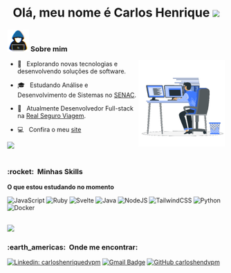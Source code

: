 <h1 align="center"><b>Olá, meu nome é Carlos Henrique </b><img src="https://media.giphy.com/media/hvRJCLFzcasrR4ia7z/giphy.gif" width="35"></h1>
<h3> <picture><img src = "https://github.com/0xAbdulKhalid/0xAbdulKhalid/raw/main/assets/mdImages/about_me.gif" width = 50px></picture> Sobre mim </h3>
<picture> <img align="right" src="https://github.com/0xAbdulKhalid/0xAbdulKhalid/raw/main/assets/mdImages/Right_Side.gif" width = 200px></picture>

- 🤔 &nbsp; Explorando novas tecnologias e desenvolvendo soluções de software.
- 🎓 &nbsp; Estudando Análise e Desenvolvimento de Sistemas no <a href="https://www.senac.br">SENAC</a>.

- 👔 &nbsp; Atualmente Desenvolvedor Full-stack na <a href="https://www.seguroviagem.srv.br">Real Seguro Viagem</a>.
- 💻 &nbsp; Confira o meu <a href="carlosdev.tech">site</a>

<img src="https://user-images.githubusercontent.com/73097560/115834477-dbab4500-a447-11eb-908a-139a6edaec5c.gif"><br><br>
<div>
<h3> :rocket: &nbsp;Minhas Skills </h3>

**O que estou estudando no momento** <br>

  ![JavaScript](https://img.shields.io/badge/JavaScript-F7DF1E?style=for-the-badge&logo=javascript&logoColor=black)
  ![Ruby](https://img.shields.io/badge/Ruby_on_Rails-CC0000?style=for-the-badge&logo=ruby-on-rails&logoColor=black)
  ![Svelte](https://img.shields.io/badge/Svelte-4A4A55?style=for-the-badge&logo=svelte&logoColor=FF3E00)
  ![Java](https://img.shields.io/badge/Java-ED8B00?style=for-the-badge&logo=java&logoColor=white)
  ![NodeJS](https://img.shields.io/badge/node.js-6DA55F?style=for-the-badge&logo=node.js&logoColor=white)
  ![TailwindCSS](https://img.shields.io/badge/tailwindcss-%2338B2AC.svg?style=for-the-badge&logo=tailwind-css&logoColor=white)
  ![Python](https://img.shields.io/badge/Python-3776AB?style=for-the-badge&logo=python&logoColor=white)
  ![Docker](https://img.shields.io/badge/docker-%230db7ed.svg?style=for-the-badge&logo=docker&logoColor=white)
</div>

<br>
<a href="https://github.com/carloshendvpm">
  <img height="180em" src="https://github-readme-stats.vercel.app/api?username=carloshendvpm&theme=tokyonight&show_icons=true" />
</a>

<h3> :earth_americas: &nbsp;Onde me encontrar: </h3> 

[![Linkedin: carloshenriquedvpm](https://img.shields.io/badge/-carloshenriquedvpm-blue?style=flat-square&logo=Linkedin&logoColor=white&link=https://www.linkedin.com/in/carloshenriquedvpm/)](https://www.linkedin.com/in/carloshenriquedvpm/)
[![Gmail Badge](https://img.shields.io/badge/-hencarlosdv@email.com-006bed?style=flat-square&logo=Gmail&logoColor=white&link=mailto:SEU-EMAIL)](mailto:hencarlosdv@gmail.com)
[![GitHub carloshendvpm]( https://img.shields.io/github/followers/carloshendvpm?label=follow&style=social)](https://github.com/carloshendvpm)

